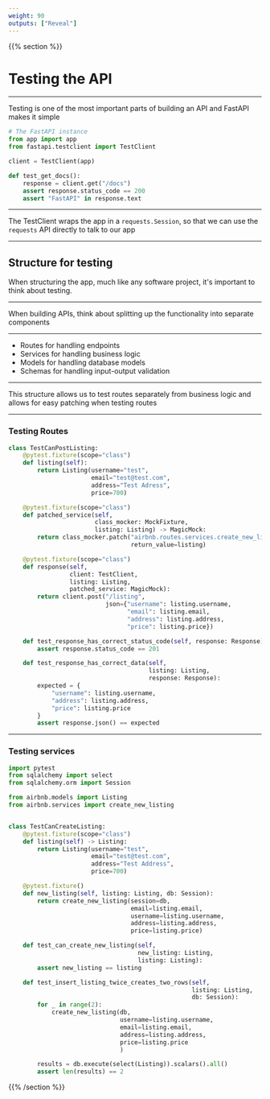 ```yaml
---
weight: 90
outputs: ["Reveal"]
---
```


{{% section %}}

# Testing the API

---

Testing is one of the most important parts of building an API and FastAPI makes it simple

```python
# The FastAPI instance
from app import app
from fastapi.testclient import TestClient

client = TestClient(app)

def test_get_docs():
    response = client.get("/docs")
    assert response.status_code == 200
    assert "FastAPI" in response.text
```

---

The TestClient wraps the app in a `requests.Session`, so that we can use the `requests` API directly to talk to our app

---

## Structure for testing

When structuring the app, much like any software project, it's important to think about testing.

---

When building APIs, think about splitting up the functionality into separate components

---

- Routes for handling endpoints
- Services for handling business logic
- Models for handling database models
- Schemas for handling input-output validation

---

This structure allows us to test routes separately from business logic and allows for easy patching when testing routes

---

### Testing Routes

```python
class TestCanPostListing:
    @pytest.fixture(scope="class")
    def listing(self):
        return Listing(username="test",
                       email="test@test.com",
                       address="Test Adress",
                       price=700)

    @pytest.fixture(scope="class")
    def patched_service(self,
                        class_mocker: MockFixture,
                        listing: Listing) -> MagicMock:
        return class_mocker.patch("airbnb.routes.services.create_new_listing",
                                  return_value=listing)

    @pytest.fixture(scope="class")
    def response(self,
                 client: TestClient,
                 listing: Listing,
                 patched_service: MagicMock):
        return client.post("/listing",
                           json={"username": listing.username,
                                 "email": listing.email,
                                 "address": listing.address,
                                 "price": listing.price})

    def test_response_has_correct_status_code(self, response: Response):
        assert response.status_code == 201

    def test_response_has_correct_data(self,
                                       listing: Listing,
                                       response: Response):
        expected = {
            "username": listing.username,
            "address": listing.address,
            "price": listing.price
        }
        assert response.json() == expected
```

---

### Testing services

```python
import pytest
from sqlalchemy import select
from sqlalchemy.orm import Session

from airbnb.models import Listing
from airbnb.services import create_new_listing


class TestCanCreateListing:
    @pytest.fixture(scope="class")
    def listing(self) -> Listing:
        return Listing(username="test",
                       email="test@test.com",
                       address="Test Address",
                       price=700)

    @pytest.fixture()
    def new_listing(self, listing: Listing, db: Session):
        return create_new_listing(session=db,
                                  email=listing.email,
                                  username=listing.username,
                                  address=listing.address,
                                  price=listing.price)

    def test_can_create_new_listing(self,
                                    new_listing: Listing,
                                    listing: Listing):
        assert new_listing == listing

    def test_insert_listing_twice_creates_two_rows(self,
                                                   listing: Listing,
                                                   db: Session):
        for _ in range(2):
            create_new_listing(db,
                               username=listing.username,
                               email=listing.email,
                               address=listing.address,
                               price=listing.price
                               )

        results = db.execute(select(Listing)).scalars().all()
        assert len(results) == 2
```

{{% /section %}}
